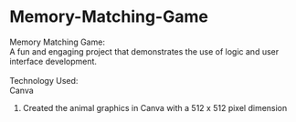 # Memory-Matching-Game
Memory Matching Game: <br>A fun and engaging project that demonstrates the use of logic and user interface development. <br><br>
Technology Used: <br>Canva

1) Created the animal graphics in Canva with a 512 x 512 pixel dimension
